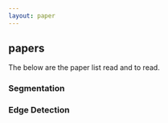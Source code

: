 ```yaml
---
layout: paper
---
```


## papers

The below are the paper list read and to read.

### Segmentation

### Edge Detection

